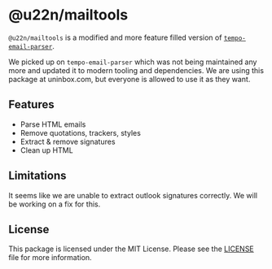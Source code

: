 # @u22n/mailtools

`@u22n/mailtools` is a modified and more feature filled version of [`tempo-email-parser`](https://github.com/yourtempo/tempo-email-parser).

We picked up on `tempo-email-parser` which was not being maintained any more and updated it to modern tooling and dependencies. We are using this package at uninbox.com, but everyone is allowed to use it as they want.

## Features

- Parse HTML emails
- Remove quotations, trackers, styles
- Extract & remove signatures
- Clean up HTML

## Limitations

It seems like we are unable to extract outlook signatures correctly. We will be working on a fix for this.

## License

This package is licensed under the MIT License. Please see the [LICENSE](./LICENSE) file for more information.

